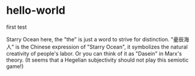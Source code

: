 # hello-world

first test

Starry Ocean here, the "the" is just a word to strive for distinction.
"曐辰海人" is the Chinese expression of "Starry Ocean", it symbolizes the natural creativity of people's labor.
Or you can think of it as "Dasein" in Marx's theory.
(It seems that a Hegelian subjectivity should not play this semiotic game!)
